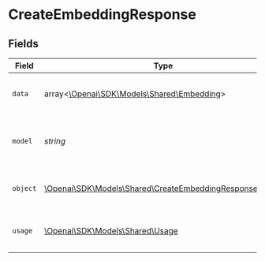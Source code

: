 # CreateEmbeddingResponse


## Fields

| Field                                                                                                           | Type                                                                                                            | Required                                                                                                        | Description                                                                                                     |
| --------------------------------------------------------------------------------------------------------------- | --------------------------------------------------------------------------------------------------------------- | --------------------------------------------------------------------------------------------------------------- | --------------------------------------------------------------------------------------------------------------- |
| `data`                                                                                                          | array<[\Openai\SDK\Models\Shared\Embedding](../../models/shared/Embedding.md)>                                  | :heavy_check_mark:                                                                                              | The list of embeddings generated by the model.                                                                  |
| `model`                                                                                                         | *string*                                                                                                        | :heavy_check_mark:                                                                                              | The name of the model used to generate the embedding.                                                           |
| `object`                                                                                                        | [\Openai\SDK\Models\Shared\CreateEmbeddingResponseObject](../../models/shared/CreateEmbeddingResponseObject.md) | :heavy_check_mark:                                                                                              | The object type, which is always "embedding".                                                                   |
| `usage`                                                                                                         | [\Openai\SDK\Models\Shared\Usage](../../models/shared/Usage.md)                                                 | :heavy_check_mark:                                                                                              | The usage information for the request.                                                                          |